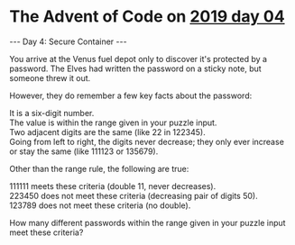# The Advent of Code on [2019 day 04](https://adventofcode.com/2019/day/4)

--- Day 4: Secure Container ---

You arrive at the Venus fuel depot only to discover it's protected by a password.  The Elves had written the password on a sticky note, but someone threw it out.

However, they do remember a few key facts about the password:

It is a six-digit number.\
The value is within the range given in your puzzle input.\
Two adjacent digits are the same (like 22 in 122345).\
Going from left to right, the digits never decrease; they only ever increase or stay the same (like 111123 or 135679).

Other than the range rule, the following are true:

111111 meets these criteria (double 11, never decreases).\
223450 does not meet these criteria (decreasing pair of digits 50).\
123789 does not meet these criteria (no double).

How many different passwords within the range given in your puzzle input meet these criteria?